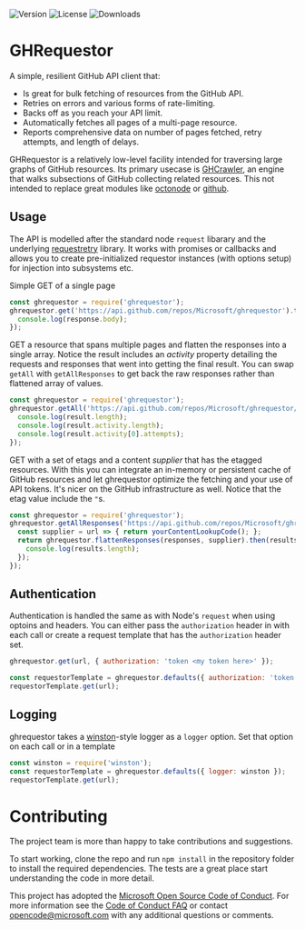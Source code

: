 ![Version](https://img.shields.io/npm/v/ghrequestor.svg)
![License](https://img.shields.io/github/license/Microsoft/ghrequestor.svg)
![Downloads](https://img.shields.io/npm/dt/ghrequestor.svg)

# GHRequestor
A simple, resilient GitHub API client that:

* Is great for bulk fetching of resources from the GitHub API.
* Retries on errors and various forms of rate-limiting.
* Backs off as you reach your API limit.
* Automatically fetches all pages of a multi-page resource.
* Reports comprehensive data on number of pages fetched, retry attempts, and length of delays.

GHRequestor is a relatively low-level facility intended for traversing large graphs of GitHub resources.
Its primary usecase is [GHCrawler](https://github.com/Microsoft/ghcrawler), an engine that walks subsections of GitHub collecting related resources.
This not intended to replace great modules like [octonode](https://www.npmjs.com/package/octonode) or [github](https://www.npmjs.com/package/github).

## Usage

The API is modelled after the standard node `request` libarary and the underlying [requestretry](https://www.npmjs.com/package/requestretry) library. It works with promises or callbacks and allows you to create pre-initialized requestor instances (with options setup) for injection into subsystems etc.

Simple GET of a single page
```javascript
const ghrequestor = require('ghrequestor');
ghrequestor.get('https://api.github.com/repos/Microsoft/ghrequestor').then(response => {
  console.log(response.body);
});
```

GET a resource that spans multiple pages and flatten the responses into a single array. Notice the result includes
an *activity* property detailing the requests and responses that went into getting the final result.  You can swap `getAll` with `getAllResponses` to get back the raw responses rather than flattened array of values. 
```javascript
const ghrequestor = require('ghrequestor');
ghrequestor.getAll('https://api.github.com/repos/Microsoft/ghrequestor/commits').then(result => {
  console.log(result.length);
  console.log(result.activity.length);
  console.log(result.activity[0].attempts);
});
```

GET with a set of etags and a content *supplier* that has the etagged resources.  With this you can integrate an in-memory or persistent cache of GitHub resources and let ghrequestor optimize the fetching and your use of API tokens. It's nicer on the GitHub infrastructure as well.  Notice that the etag value include the `"`s.
```javascript
const ghrequestor = require('ghrequestor');
ghrequestor.getAllResponses('https://api.github.com/repos/Microsoft/ghrequestor/commits', { etags: ['"42"']}).then(responses => {
  const supplier = url => { return yourContentLookupCode(); };
  return ghrequestor.flattenResponses(responses, supplier).then(results => {
    console.log(results.length);
  });
});
```

## Authentication

Authentication is handled the same as with Node's `request` when using optoins and headers. You can either pass the `authorization` header in with each call or create a request template that has the `authorization` header set.

```javascript
ghrequestor.get(url, { authorization: 'token <my token here>' });
```

```javascript
const requestorTemplate = ghrequestor.defaults({ authorization: 'token <my token here>' });
requestorTemplate.get(url);
```

## Logging

ghrequestor takes a [winston](https://www.npmjs.com/package/winston)-style logger as a `logger` option. Set that option on each call or in a template

```javascript
const winston = require('winston');
const requestorTemplate = ghrequestor.defaults({ logger: winston });
requestorTemplate.get(url);
```

# Contributing

The project team is more than happy to take contributions and suggestions.

To start working, clone the repo and run ```npm install``` in the repository folder to install the required dependencies. The tests are a great place start understanding the code in more detail.

This project has adopted the [Microsoft Open Source Code of Conduct](https://opensource.microsoft.com/codeofconduct/). For more information see the [Code of Conduct FAQ](https://opensource.microsoft.com/codeofconduct/faq/) or contact [opencode@microsoft.com](mailto:opencode@microsoft.com) with any additional questions or comments.
